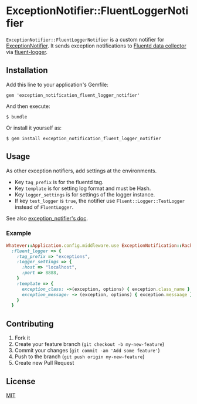 # ExceptionNotifier::FluentLoggerNotifier

`ExceptionNotifier::FluentLoggerNotifier` is a custom notifier for [ExceptionNotifier](http://smartinez87.github.io/exception_notification/).
It sends exception notifications to [Fluentd data collector](http://fluentd.org/) via [fluent-logger](https://github.com/fluent/fluent-logger-ruby).

## Installation

Add this line to your application's Gemfile:

    gem 'exception_notification_fluent_logger_notifier'

And then execute:

    $ bundle

Or install it yourself as:

    $ gem install exception_notification_fluent_logger_notifier

## Usage

As other exception notifiers, add settings at the environments.

* Key `tag_prefix` is for the fluentd tag.
* Key `template` is for setting log format and must be Hash.
* Key `logger_settings` is for settings of the logger instance.
* If key `test_logger` is `true`, the notifier use `Fluent::Logger::TestLogger` instead of `FluentLogger`.

See also [exception_notifier's doc](http://smartinez87.github.io/exception_notification/#notifiers).

### Example

```ruby
Whatever::Application.config.middleware.use ExceptionNotification::Rack,
  :fluent_logger => {
    :tag_prefix => "exceptions",
    :logger_settings => {
      :host => "localhost",
      :port => 8888,
    }
    :template => {
      exception_class: ->(exception, options) { exception.class_name },
      exception_message: -> (exception, options) { exception.messaage },
    }
  }
```

## Contributing

1. Fork it
2. Create your feature branch (`git checkout -b my-new-feature`)
3. Commit your changes (`git commit -am 'Add some feature'`)
4. Push to the branch (`git push origin my-new-feature`)
5. Create new Pull Request

## License

[MIT](http://makimoto.mit-license.org/)
